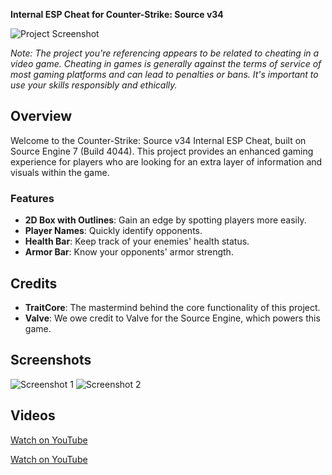 **Internal ESP Cheat for Counter-Strike: Source v34**

![Project Screenshot](https://i.hizliresim.com/yhddhv1.png)

*Note: The project you're referencing appears to be related to cheating in a video game. Cheating in games is generally against the terms of service of most gaming platforms and can lead to penalties or bans. It's important to use your skills responsibly and ethically.*

## Overview

Welcome to the Counter-Strike: Source v34 Internal ESP Cheat, built on Source Engine 7 (Build 4044). This project provides an enhanced gaming experience for players who are looking for an extra layer of information and visuals within the game.

### Features

- **2D Box with Outlines**: Gain an edge by spotting players more easily.
- **Player Names**: Quickly identify opponents.
- **Health Bar**: Keep track of your enemies' health status.
- **Armor Bar**: Know your opponents' armor strength.

## Credits

- **TraitCore**: The mastermind behind the core functionality of this project.
- **Valve**: We owe credit to Valve for the Source Engine, which powers this game.

## Screenshots

![Screenshot 1](https://i.hizliresim.com/yhddhv1.png)
![Screenshot 2](https://i.hizliresim.com/b7ijf1u.png)

## Videos

[Watch on YouTube](https://www.youtube.com/watch?v=l2gOXo86kt4)

[Watch on YouTube](https://youtu.be/G2FzAg9uCLI)
